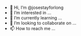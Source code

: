 - 👋 Hi, I’m @josestayforlong
- 👀 I’m interested in ...
- 🌱 I’m currently learning ...
- 💞️ I’m looking to collaborate on ...
- 📫 How to reach me ...

<!---
josestayforlong/josestayforlong is a ✨ special ✨ repository because its `README.md` (this file) appears on your GitHub profile.
You can click the Preview link to take a look at your changes.
--->
